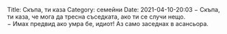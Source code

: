 Title: Скъпа, ти каза
Category: семейни
Date: 2021-04-10-20:03
&minus; Скъпа, ти каза, че мога да тресна съседката, ако ти се случи нещо.  
&minus; Имах предвид ако умра бе, идиот! Аз само заседнах в асансьора.